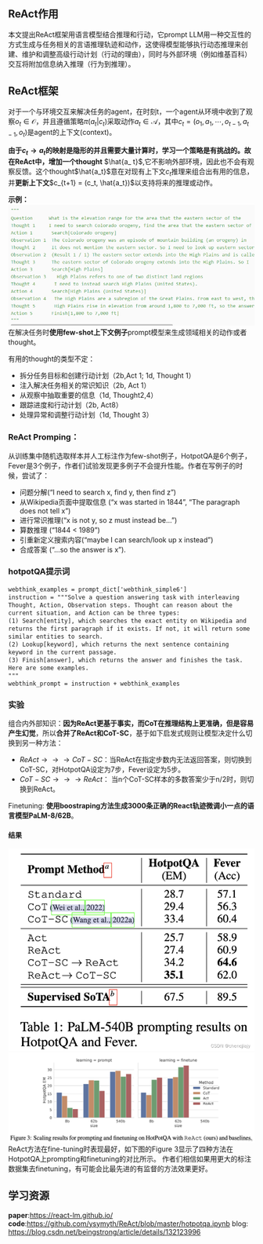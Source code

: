 ## ReAct作用
本文提出ReAct框架用语言模型结合推理和行动，它prompt LLM用一种交互性的方式生成与任务相关的言语推理轨迹和动作，这使得模型能够执行动态推理来创建、维护和调整高级行动计划（行动的理由），同时与外部环境（例如维基百科）交互将附加信息纳入推理（行为到推理）。

## ReAct框架
对于一个与环境交互来解决任务的agent，在时刻t，一个agent从环境中收到了观察$o_t \in \mathcal{O}$，并且遵循策略$\pi(a_t|c_t)$采取动作$a_t \in \mathcal{A}$，其中$c_t = (o_1, a_1, \cdots, o_{t-1}, a_{t-1}, o_t)$是agent的上下文(context)。

**由于$c_t \rightarrow a_t$的映射是隐形的并且需要大量计算时，学习一个策略是有挑战的。故在ReAct中，增加一个thought** $\hat{a_ 
t}$,它不影响外部环境，因此也不会有观察反馈。这个thought$\hat{a_t}$意在对现有上下文$c_t$推理来组合出有用的信息，并**更新上下文**$c_{t+1} = (c_t, \hat{a_t})$以支持将来的推理或动作。

**示例：**
![alt text](image.png)
在解决任务时**使用few-shot上下文例子**prompt模型来生成领域相关的动作或者thought。

有用的thought的类型不定：

- 拆分任务目标和创建行动计划（2b,Act 1; 1d, Thought 1）
- 注入解决任务相关的常识知识（2b, Act 1）
- 从观察中抽取重要的信息（1d, Thought2,4）
- 跟踪进度和行动计划（2b, Act8）
- 处理异常和调整行动计划（1d, Thought 3）


### ReAct Promping：
从训练集中随机选取样本并人工标注作为few-shot例子，HotpotQA是6个例子，Fever是3个例子，作者们试验发现更多例子不会提升性能。作者在写例子的时候，尝试了：

- 问题分解(“I need to search x, find y, then find z”)
- 从Wikipedia页面中提取信息 (“x was started in 1844”, “The paragraph does not tell x”)
- 进行常识推理(“x is not y, so z must instead be…”)
- 算数推理 (“1844 < 1989”)
- 引重新定义搜索内容(“maybe I can search/look up x instead”)
- 合成答案 (“…so the answer is x”).

### hotpotQA提示词
```
webthink_examples = prompt_dict['webthink_simple6']
instruction = """Solve a question answering task with interleaving Thought, Action, Observation steps. Thought can reason about the current situation, and Action can be three types: 
(1) Search[entity], which searches the exact entity on Wikipedia and returns the first paragraph if it exists. If not, it will return some similar entities to search.
(2) Lookup[keyword], which returns the next sentence containing keyword in the current passage.
(3) Finish[answer], which returns the answer and finishes the task.
Here are some examples.
"""
webthink_prompt = instruction + webthink_examples
```

### 实验
组合内外部知识：**因为ReAct更基于事实，而CoT在推理结构上更准确，但是容易产生幻觉**，所以**合并了ReAct和CoT-SC**，基于如下启发式规则让模型决定什么切换到另一种方法：

- $ReAct → \rightarrow→ CoT-SC$：当ReAct在指定步数内无法返回答案，则切换到CoT-SC，对HotpotQA设定为7步，Fever设定为5步。
- $CoT-SC→ \rightarrow→ ReAct$： 当n个CoT-SC样本的多数答案少于n/2时，则切换到ReAct。

Finetuning: **使用boostraping方法生成3000条正确的React轨迹微调小一点的语言模型PaLM-8/62B**。

#### 结果
![alt text](fc35bedd7488ae2c2ca5ec620d456172.png)
![alt text](85ca6a3c81c40d9ff47b3c7c36912a35.png)
ReAct方法在fine-tuning时表现最好，如下图的Figure 3显示了四种方法在HotpotQA上prompting和finetuning的对比所示。 作者们相信如果用更大的标注数据集去finetuning，有可能会比最先进的有监督的方法效果更好。


## 学习资源
**paper**:https://react-lm.github.io/
**code**:https://github.com/ysymyth/ReAct/blob/master/hotpotqa.ipynb
blog: https://blog.csdn.net/beingstrong/article/details/132123996